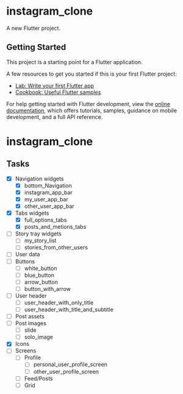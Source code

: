 # instagram_clone

A new Flutter project.

## Getting Started

This project is a starting point for a Flutter application.

A few resources to get you started if this is your first Flutter project:

- [Lab: Write your first Flutter app](https://docs.flutter.dev/get-started/codelab)
- [Cookbook: Useful Flutter samples](https://docs.flutter.dev/cookbook)

For help getting started with Flutter development, view the
[online documentation](https://docs.flutter.dev/), which offers tutorials,
samples, guidance on mobile development, and a full API reference.
# instagram_clone

## Tasks
- [X] Navigation widgets
    - [X] bottom_Navigation
    - [X] instagram_app_bar
    - [X] my_user_app_bar
    - [X] other_user_app_bar
- [X] Tabs widgets
    - [X] full_options_tabs
    - [X] posts_and_metions_tabs
- [ ] Story tray widgets
    - [ ] my_story_list
    - [ ] stories_from_other_users
- [ ] User data
- [ ] Buttons
    - [ ] white_button
    - [ ] blue_button
    - [ ] arrow_button
    - [ ] button_with_arrow
- [ ] User header
    - [ ] user_header_with_only_title
    - [ ] user_header_with_title_and_subtitle
- [ ] Post assets
- [ ] Post images
    - [ ] slide
    - [ ] solo_image
- [X] Icons
- [ ] Screens
    - [ ] Profile
        - [ ] personal_user_profile_screen
        - [ ] other_user_profile_screen
    - [ ] Feed/Posts 
    - [ ] Grid